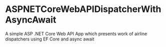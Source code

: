 # ASPNETCoreWebAPIDispatcherWithAsyncAwait
A simple ASP .NET Core Web API App which presents work of airline dispatchers using EF Core and async await
